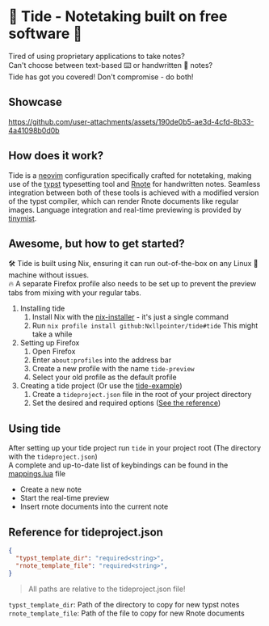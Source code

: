 # 🌊 Tide - Notetaking built on free software 🌊
Tired of using proprietary applications to take notes? \
Can't choose between text-based ⌨️ or handwritten 📝 notes? \
Tide has got you covered! Don't compromise - do both!

## Showcase
https://github.com/user-attachments/assets/190de0b5-ae3d-4cfd-8b33-4a41098b0d0b


## How does it work?
Tide is a [neovim](https://neovim.io/) configuration specifically crafted for notetaking,
making use of the [typst](https://github.com/typst/typst) typesetting tool
and [Rnote](https://github.com/flxzt/rnote) for handwritten notes.
Seamless integration between both of these tools is achieved with a modified version
of the typst compiler, which can render Rnote documents like regular images.
Language integration and real-time previewing is provided by [tinymist](https://github.com/Myriad-Dreamin/tinymist).

## Awesome, but how to get started?
🛠️ Tide is built using Nix, ensuring it can run out-of-the-box on any Linux 🐧 machine without issues. \
🔥 A separate Firefox profile also needs to be set up to prevent the preview tabs from mixing with your regular tabs.

1. Installing tide
    1. Install Nix with the [nix-installer](https://github.com/DeterminateSystems/nix-installer) - it's just a single command
    1. Run `nix profile install github:Nxllpointer/tide#tide` This might take a while
1. Setting up Firefox
    1. Open Firefox
    1. Enter `about:profiles` into the address bar
    1. Create a new profile with the name `tide-preview`
    1. Select your old profile as the default profile
1. Creating a tide project (Or use the [tide-example](https://github.com/Nxllpointer/tide-example))
    1. Create a `tideproject.json` file in the root of your project directory
    1. Set the desired and required options ([See the reference](#reference-for-tideprojectjson))
  
## Using tide
After setting up your tide project run `tide` in your project root (The directory with the `tideproject.json`) \
A complete and up-to-date list of keybindings can be found in the [mappings.lua](tide-nvim/lua/tide/mappings.lua) file

- Create a new note
- Start the real-time preview
- Insert rnote documents into the current note


## Reference for tideproject.json
```json
{
  "typst_template_dir": "required<string>",
  "rnote_template_file": "required<string>",
}
```
> All paths are relative to the tideproject.json file!

`typst_template_dir`: Path of the directory to copy for new typst notes \
`rnote_template_file`: Path of the file to copy for new Rnote documents
